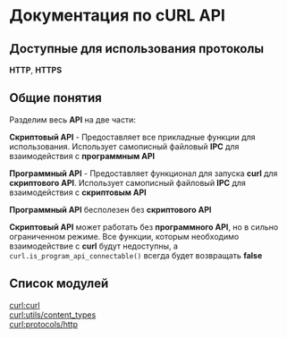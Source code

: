 # Документация по cURL API

## Доступные для использования протоколы

**HTTP**, **HTTPS**

## Общие понятия

Разделим весь **API** на две части:

**Скриптовый API** - Предоставляет все прикладные функции для использования. Использует самописный файловый **IPC** для взаимодействия с **программным API**

**Программный API** - Предоставляет функционал для запуска **curl** для **скриптового API**. Использует самописный файловый **IPC** для взаимодействия с **скриптовым API**



**Программный API** бесполезен без **скриптового API**

**Скриптовый API** может работать без **программного API**, но в сильно ограниченном режиме. Все функции, которым необходимо взаимодействие с **curl** будут недоступны, а `curl.is_program_api_connectable()` всегда будет возвращать **false**

## Список модулей
[curl:curl](modules/curl.md)  
[curl:utils/content_types](modules/content_types.md)  
[curl:protocols/http](modules/http.md)
